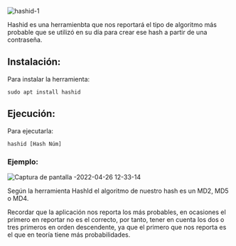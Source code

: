 ![hashid-1](https://user-images.githubusercontent.com/103068924/165994553-734e3ab8-691b-4034-b396-34311e3f0f72.png)

Hashid es una herramienbta que nos reportará el tipo de algoritmo más probable que se utilizó en su día para crear
ese hash a partir de una contraseña.

## Instalación:

Para instalar la herramienta:

    sudo apt install hashid
    
## Ejecución:    
    
Para ejecutarla:

    hashid [Hash Núm]

    
### Ejemplo:    

![Captura de pantalla -2022-04-26 12-33-14](https://user-images.githubusercontent.com/103068924/165281291-c32d3c2a-5ab4-441e-bb04-81190b786114.png)

Según la herramienta HashId el algoritmo de nuestro hash es un MD2, MD5 o MD4.

Recordar que la aplicación nos reporta los más probables, en ocasiones el primero en reportar no es el
correcto, por tanto, tener en cuenta los dos o tres primeros en orden descendente, ya que el primero que nos 
reporta es el que en teoría tiene más probabilidades.




 
 
 
 
        
